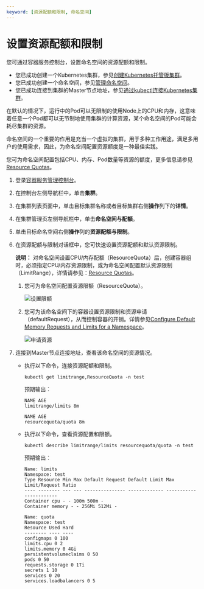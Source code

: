 ```yaml
---
keyword: [资源配额和限制, 命名空间]
---
```


# 设置资源配额和限制

您可通过容器服务控制台，设置命名空间的资源配额和限制。

-   您已成功创建一个Kubernetes集群，参见[创建Kubernetes托管版集群](/cn.zh-CN/Kubernetes集群用户指南/集群/创建集群/创建Kubernetes托管版集群.md)。
-   您已成功创建一个命名空间，参见[管理命名空间](/cn.zh-CN/Kubernetes集群用户指南/命名空间与配额/管理命名空间.md)。
-   您已成功连接到集群的Master节点地址，参见[通过kubectl连接Kubernetes集群](/cn.zh-CN/Kubernetes集群用户指南/集群/连接集群/通过kubectl连接Kubernetes集群.md)。

在默认的情况下，运行中的Pod可以无限制的使用Node上的CPU和内存，这意味着任意一个Pod都可以无节制地使用集群的计算资源，某个命名空间的Pod可能会耗尽集群的资源。

命名空间的一个重要的作用是充当一个虚拟的集群，用于多种工作用途，满足多用户的使用需求，因此，为命名空间配置资源额度是一种最佳实践。

您可为命名空间配置包括CPU、内存、Pod数量等资源的额度，更多信息请参见[Resource Quotas](https://kubernetes.io/docs/concepts/policy/resource-quotas/)。

1.  登录[容器服务管理控制台](https://cs.console.aliyun.com)。

2.  在控制台左侧导航栏中，单击**集群**。

3.  在集群列表页面中，单击目标集群名称或者目标集群右侧**操作**列下的**详情**。

4.  在集群管理页左侧导航栏中，单击**命名空间与配额**。

5.  单击目标命名空间右侧**操作**列的**资源配额与限制**。

6.  在资源配额与限制对话框中，您可快速设置资源配额和默认资源限制。

    **说明：** 对命名空间设置CPU/内存配额（ResourceQuota）后，创建容器组时，必须指定CPU/内存资源限制，或为命名空间配置默认资源限制（LimitRange），详情请参见：[Resource Quotas](https://kubernetes.io/docs/concepts/policy/resource-quotas/?spm=5176.2020520152.0.0.1b5c16ddobysw3)。

    1.  您可为命名空间配置资源限额（ResourceQuota）。

        ![设置限额](https://static-aliyun-doc.oss-accelerate.aliyuncs.com/assets/img/zh-CN/0495659951/p10707.png)

    2.  您可为该命名空间下的容器设置资源限制和资源申请（defaultRequest），从而控制容器的开销。详情参见[Configure Default Memory Requests and Limits for a Namespace](https://kubernetes.io/docs/tasks/administer-cluster/manage-resources/memory-default-namespace/)。

        ![申请资源](https://static-aliyun-doc.oss-accelerate.aliyuncs.com/assets/img/zh-CN/0495659951/p11268.png)

7.  连接到Master节点连接地址，查看该命名空间的资源情况。

    -   执行以下命令，连接资源配额和限制。

        ```
        kubectl get limitrange,ResourceQuota -n test                
        ```

        预期输出：

        ```
        NAME AGE
        limitrange/limits 8m
        
        NAME AGE
        resourcequota/quota 8m
        ```

    -   执行以下命令，查看资源配置和限额。

        ```
        kubectl describe limitrange/limits resourcequota/quota -n test
        ```

        预期输出：

        ```
        Name: limits
        Namespace: test
        Type Resource Min Max Default Request Default Limit Max Limit/Request Ratio
        ---- -------- --- --- --------------- ------------- -----------------------
        Container cpu - - 100m 500m -
        Container memory - - 256Mi 512Mi -
        
        Name: quota
        Namespace: test
        Resource Used Hard
        -------- ---- ----
        configmaps 0 100
        limits.cpu 0 2
        limits.memory 0 4Gi
        persistentvolumeclaims 0 50
        pods 0 50
        requests.storage 0 1Ti
        secrets 1 10
        services 0 20
        services.loadbalancers 0 5
        ```


